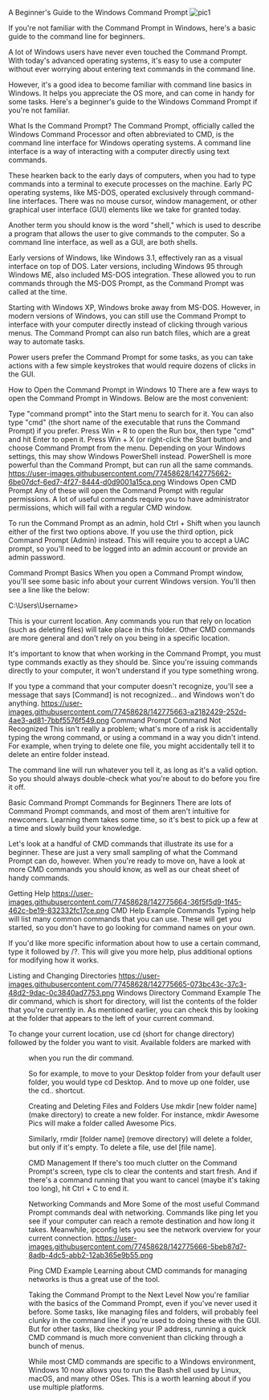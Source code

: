 A Beginner's Guide to the Windows Command Prompt
![pic1](https://user-images.githubusercontent.com/77458628/142775653-bc65de9e-37ec-43d1-b95f-661ba1f7431b.jpg)

If you're not familiar with the Command Prompt in Windows, here's a basic guide to the command line for beginners.

A lot of Windows users have never even touched the Command Prompt. With today's advanced operating systems, it's easy to use a computer without ever worrying about entering text commands in the command line.

However, it's a good idea to become familiar with command line basics in Windows. It helps you appreciate the OS more, and can come in handy for some tasks. Here's a beginner's guide to the Windows Command Prompt if you're not familiar.

What Is the Command Prompt?
The Command Prompt, officially called the Windows Command Processor and often abbreviated to CMD, is the command line interface for Windows operating systems. A command line interface is a way of interacting with a computer directly using text commands.

These hearken back to the early days of computers, when you had to type commands into a terminal to execute processes on the machine. Early PC operating systems, like MS-DOS, operated exclusively through command-line interfaces. There was no mouse cursor, window management, or other graphical user interface (GUI) elements like we take for granted today.


Another term you should know is the word "shell," which is used to describe a program that allows the user to give commands to the computer. So a command line interface, as well as a GUI, are both shells.

Early versions of Windows, like Windows 3.1, effectively ran as a visual interface on top of DOS. Later versions, including Windows 95 through Windows ME, also included MS-DOS integration. These allowed you to run commands through the MS-DOS Prompt, as the Command Prompt was called at the time.

Starting with Windows XP, Windows broke away from MS-DOS. However, in modern versions of Windows, you can still use the Command Prompt to interface with your computer directly instead of clicking through various menus. The Command Prompt can also run batch files, which are a great way to automate tasks.

Power users prefer the Command Prompt for some tasks, as you can take actions with a few simple keystrokes that would require dozens of clicks in the GUI.

How to Open the Command Prompt in Windows 10
There are a few ways to open the Command Prompt in Windows. Below are the most convenient:

Type "command prompt" into the Start menu to search for it. You can also type "cmd" (the short name of the executable that runs the Command Prompt) if you prefer.
Press Win + R to open the Run box, then type "cmd" and hit Enter to open it.
Press Win + X (or right-click the Start button) and choose Command Prompt from the menu. Depending on your Windows settings, this may show Windows PowerShell instead. PowerShell is more powerful than the Command Prompt, but can run all the same commands.
https://user-images.githubusercontent.com/77458628/142775662-6be07dcf-6ed7-4f27-8444-d0d9001a15ca.png
Windows Open CMD Prompt
Any of these will open the Command Prompt with regular permissions. A lot of useful commands require you to have administrator permissions, which will fail with a regular CMD window.

To run the Command Prompt as an admin, hold Ctrl + Shift when you launch either of the first two options above. If you use the third option, pick Command Prompt (Admin) instead. This will require you to accept a UAC prompt, so you'll need to be logged into an admin account or provide an admin password.

Command Prompt Basics
When you open a Command Prompt window, you'll see some basic info about your current Windows version. You'll then see a line like the below:

C:\Users\Username>

This is your current location. Any commands you run that rely on location (such as deleting files) will take place in this folder. Other CMD commands are more general and don't rely on you being in a specific location.

It's important to know that when working in the Command Prompt, you must type commands exactly as they should be. Since you're issuing commands directly to your computer, it won't understand if you type something wrong.

If you type a command that your computer doesn't recognize, you'll see a message that says [Command] is not recognized... and Windows won't do anything.
https://user-images.githubusercontent.com/77458628/142775663-a2182429-252d-4ae3-ad81-7bbf5576f549.png
Command Prompt Command Not Recognized
This isn't really a problem; what's more of a risk is accidentally typing the wrong command, or using a command in a way you didn't intend. For example, when trying to delete one file, you might accidentally tell it to delete an entire folder instead.

The command line will run whatever you tell it, as long as it's a valid option. So you should always double-check what you're about to do before you fire it off.

Basic Command Prompt Commands for Beginners
There are lots of Command Prompt commands, and most of them aren't intuitive for newcomers. Learning them takes some time, so it's best to pick up a few at a time and slowly build your knowledge.

Let's look at a handful of CMD commands that illustrate its use for a beginner. These are just a very small sampling of what the Command Prompt can do, however. When you're ready to move on, have a look at more CMD commands you should know, as well as our cheat sheet of handy commands.

Getting Help
https://user-images.githubusercontent.com/77458628/142775664-36f5f5d9-1f45-462c-be19-832332fc17ce.png
CMD Help Example Commands
Typing help will list many common commands that you can use. These will get you started, so you don't have to go looking for command names on your own.

If you'd like more specific information about how to use a certain command, type it followed by /?. This will give you more help, plus additional options for modifying how it works.

Listing and Changing Directories
https://user-images.githubusercontent.com/77458628/142775665-073bc43c-37c3-48d2-9dac-0c3840ad7753.png
Windows Directory Command Example
The dir command, which is short for directory, will list the contents of the folder that you're currently in. As mentioned earlier, you can check this by looking at the folder that appears to the left of your current command.

To change your current location, use cd (short for change directory) followed by the folder you want to visit. Available folders are marked with <DIR> when you run the dir command.

So for example, to move to your Desktop folder from your default user folder, you would type cd Desktop. And to move up one folder, use the cd.. shortcut.

Creating and Deleting Files and Folders
Use mkdir [new folder name] (make directory) to create a new folder. For instance, mkdir Awesome Pics will make a folder called Awesome Pics.

Similarly, rmdir [folder name] (remove directory) will delete a folder, but only if it's empty. To delete a file, use del [file name].

CMD Management
If there's too much clutter on the Command Prompt's screen, type cls to clear the contents and start fresh. And if there's a command running that you want to cancel (maybe it's taking too long), hit Ctrl + C to end it.

Networking Commands and More
Some of the most useful Command Prompt commands deal with networking. Commands like ping let you see if your computer can reach a remote destination and how long it takes. Meanwhile, ipconfig lets you see the network overview for your current connection.
https://user-images.githubusercontent.com/77458628/142775666-5beb87d7-8adb-4dc5-abb2-12ab365e9b55.png

Ping CMD Example
Learning about CMD commands for managing networks is thus a great use of the tool.

Taking the Command Prompt to the Next Level
Now you're familiar with the basics of the Command Prompt, even if you've never used it before. Some tasks, like managing files and folders, will probably feel clunky in the command line if you're used to doing these with the GUI. But for other tasks, like checking your IP address, running a quick CMD command is much more convenient than clicking through a bunch of menus.

While most CMD commands are specific to a Windows environment, Windows 10 now allows you to run the Bash shell used by Linux, macOS, and many other OSes. This is a worth learning about if you use multiple platforms.

